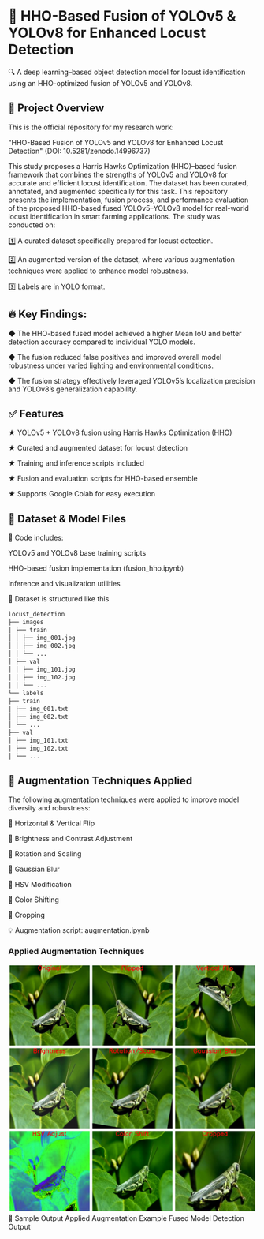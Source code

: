 # 🚀 HHO-Based Fusion of YOLOv5 & YOLOv8 for Enhanced Locust Detection
🔍 A deep learning–based object detection model for locust identification using an HHO-optimized fusion of YOLOv5 and YOLOv8.

## 📌 Project Overview
This is the official repository for my research work:

"HHO-Based Fusion of YOLOv5 and YOLOv8 for Enhanced Locust Detection" (DOI: 10.5281/zenodo.14996737)

This study proposes a Harris Hawks Optimization (HHO)–based fusion framework that combines the strengths of YOLOv5 and YOLOv8 for accurate and efficient locust identification.
The dataset has been curated, annotated, and augmented specifically for this task.
This repository presents the implementation, fusion process, and performance evaluation of the proposed HHO-based fused YOLOv5–YOLOv8 model for real-world locust identification in smart farming applications. The study was conducted on:

1️⃣ A curated dataset specifically prepared for locust detection.

2️⃣ An augmented version of the dataset, where various augmentation techniques were applied to enhance model robustness.

3️⃣ Labels are in YOLO format.

## 🔥 Key Findings:
◆ The HHO-based fused model achieved a higher Mean IoU and better detection accuracy compared to individual YOLO models.

◆ The fusion reduced false positives and improved overall model robustness under varied lighting and environmental conditions.

◆ The fusion strategy effectively leveraged YOLOv5’s localization precision and YOLOv8’s generalization capability.

## ✅ Features
★ YOLOv5 + YOLOv8 fusion using Harris Hawks Optimization (HHO)

★ Curated and augmented dataset for locust detection

★ Training and inference scripts included

★ Fusion and evaluation scripts for HHO-based ensemble

★ Supports Google Colab for easy execution

## 📁 Dataset & Model Files
🔹 Code includes:

YOLOv5 and YOLOv8 base training scripts

HHO-based fusion implementation (fusion_hho.ipynb)

Inference and visualization utilities


🔹 Dataset is structured like this
```
locust_detection
├── images
│ ├── train
│ │ ├── img_001.jpg
│ │ ├── img_002.jpg
│ │ └── ...
│ ├── val
│ │ ├── img_101.jpg
│ │ ├── img_102.jpg
│ │ └── ...
└── labels
├── train
│ ├── img_001.txt
│ ├── img_002.txt
│ └── ...
├── val
│ ├── img_101.txt
│ ├── img_102.txt
│ └── ...
```
## 🎯 Augmentation Techniques Applied

The following augmentation techniques were applied to improve model diversity and robustness:

🔹 Horizontal & Vertical Flip

🔹 Brightness and Contrast Adjustment

🔹 Rotation and Scaling

🔹 Gaussian Blur

🔹 HSV Modification

🔹 Color Shifting

🔹 Cropping

💡 Augmentation script: augmentation.ipynb

### **Applied Augmentation Techniques**
![Augmentation](results/augmentation.jpg)
📸 Sample Output
Applied Augmentation Example
Fused Model Detection Output
